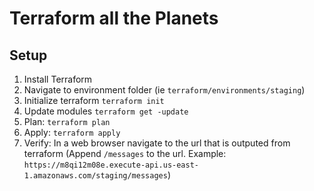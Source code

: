# Terraform all the Planets #

## Setup ##
1. Install Terraform
2. Navigate to environment folder (ie `terraform/environments/staging`)
3. Initialize terraform `terraform init`
4. Update modules `terraform get -update`
5. Plan: `terraform plan`
6. Apply: `terraform apply`
7. Verify: In a web browser navigate to the url that is outputed from terraform (Append `/messages` to the url. Example: `https://m8qi12m08e.execute-api.us-east-1.amazonaws.com/staging/messages`)

